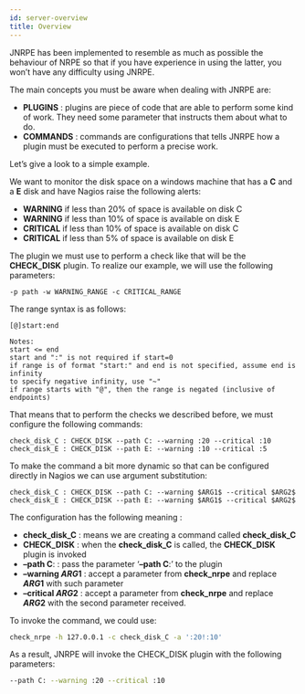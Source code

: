 ```yaml
---
id: server-overview
title: Overview
---
```


JNRPE has been implemented to resemble as much as possible the behaviour of NRPE so that if you have experience
in using the latter, you won’t have any difficulty using JNRPE.

The main concepts you must be aware when dealing with JNRPE are:

* **PLUGINS** : plugins are piece of code that are able to perform some kind of work. They need some parameter that 
instructs them about what to do.
* **COMMANDS** : commands are configurations that tells JNRPE how a plugin must be executed to perform a precise work.

Let’s give a look to a simple example.

We want to monitor the disk space on a windows machine that has a **C** and a **E** disk and have Nagios raise 
the following alerts:

* **WARNING** if less than 20% of space is available on disk C
* **WARNING** if less than 10% of space is available on disk E
* **CRITICAL** if less than 10% of space is available on disk C
* **CRITICAL** if less than 5% of space is available on disk E

The plugin we must use to perform a check like that will be the **CHECK_DISK** plugin. 
To realize our example, we will use the following parameters:

```
-p path -w WARNING_RANGE -c CRITICAL_RANGE
```

The range syntax is as follows:

    [@]start:end
    
    Notes:
    start <= end
    start and ":" is not required if start=0
    if range is of format "start:" and end is not specified, assume end is infinity
    to specify negative infinity, use "~"
    if range starts with "@", then the range is negated (inclusive of endpoints)
 
That means that to perform the checks we described before, we must configure the following commands:

    check_disk_C : CHECK_DISK --path C: --warning :20 --critical :10
    check_disk_E : CHECK_DISK --path E: --warning :10 --critical :5

To make the command a bit more dynamic so that can be configured directly in Nagios we can use argument substitution:

    check_disk_C : CHECK_DISK --path C: --warning $ARG1$ --critical $ARG2$
    check_disk_E : CHECK_DISK --path E: --warning $ARG1$ --critical $ARG2$

The configuration has the following meaning :

* **check_disk_C** : means we are creating a command called **check_disk_C**
* **CHECK_DISK** : when the **check_disk_C** is called, the **CHECK_DISK** plugin is invoked
* **–path C**: : pass the parameter ‘**–path C**:’ to the plugin
* **–warning $ARG1$** : accept a parameter from **check_nrpe** and replace **$ARG1$** with such parameter
* **–critical $ARG2$** : accept a parameter from **check_nrpe** and replace **$ARG2$** with the second parameter received.

To invoke the command, we could use:

```bash
check_nrpe -h 127.0.0.1 -c check_disk_C -a ':20!:10'
```

As a result, JNRPE will invoke the CHECK_DISK plugin with the following parameters:

```bash
--path C: --warning :20 --critical :10
```
